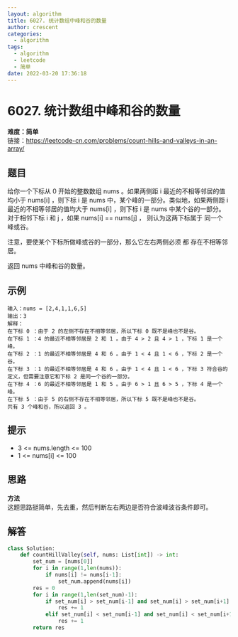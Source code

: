 ```yaml
---
layout: algorithm
title: 6027. 统计数组中峰和谷的数量
author: crescent
categories:
  - algorithm
tags:
  - algorithm
  - leetcode
  - 简单
date: 2022-03-20 17:36:18
---
```

# 6027. 统计数组中峰和谷的数量
**难度：简单**  
链接：https://leetcode-cn.com/problems/count-hills-and-valleys-in-an-array/
## 题目
给你一个下标从 0 开始的整数数组 nums 。如果两侧距 i 最近的不相等邻居的值均小于 nums[i] ，则下标 i 是 nums 中，某个峰的一部分。类似地，如果两侧距 i 最近的不相等邻居的值均大于 nums[i] ，则下标 i 是 nums 中某个谷的一部分。对于相邻下标 i 和 j ，如果 nums[i] == nums[j] ， 则认为这两下标属于 同一个 峰或谷。

注意，要使某个下标所做峰或谷的一部分，那么它左右两侧必须 都 存在不相等邻居。

返回 nums 中峰和谷的数量。


## 示例
```
输入：nums = [2,4,1,1,6,5]
输出：3
解释：
在下标 0 ：由于 2 的左侧不存在不相等邻居，所以下标 0 既不是峰也不是谷。
在下标 1 ：4 的最近不相等邻居是 2 和 1 。由于 4 > 2 且 4 > 1 ，下标 1 是一个峰。
在下标 2 ：1 的最近不相等邻居是 4 和 6 。由于 1 < 4 且 1 < 6 ，下标 2 是一个谷。
在下标 3 ：1 的最近不相等邻居是 4 和 6 。由于 1 < 4 且 1 < 6 ，下标 3 符合谷的定义，但需要注意它和下标 2 是同一个谷的一部分。
在下标 4 ：6 的最近不相等邻居是 1 和 5 。由于 6 > 1 且 6 > 5 ，下标 4 是一个峰。
在下标 5 ：由于 5 的右侧不存在不相等邻居，所以下标 5 既不是峰也不是谷。
共有 3 个峰和谷，所以返回 3 。
```

## 提示
+ 3 <= nums.length <= 100
+ 1 <= nums[i] <= 100

## 思路
**方法**  
这题思路挺简单，先去重，然后判断左右两边是否符合波峰波谷条件即可。

## 解答
``` python
class Solution:
    def countHillValley(self, nums: List[int]) -> int:
        set_num = [nums[0]]
        for i in range(1,len(nums)):
            if nums[i] != nums[i-1]:
                set_num.append(nums[i])
        res = 0
        for i in range(1,len(set_num)-1):
            if set_num[i] > set_num[i-1] and set_num[i] > set_num[i+1]:
                res += 1
            elif set_num[i] < set_num[i-1] and set_num[i] < set_num[i+1]:
                res += 1
        return res
```